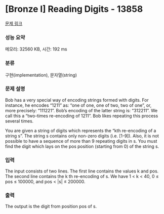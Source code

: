# [Bronze I] Reading Digits - 13858 

[문제 링크](https://www.acmicpc.net/problem/13858) 

### 성능 요약

메모리: 32560 KB, 시간: 192 ms

### 분류

구현(implementation), 문자열(string)

### 문제 설명

<p>Bob has a very special way of encoding strings formed with digits. For instance, he encodes “1211” as: “one of one, one of two, two of one”, or, more precisely: “111221”. Bob’s encoding of the latter string is: “312211”. We call this a “two-times re-encoding of 1211”. Bob likes repeating this process several times.</p>

<p>You are given a string of digits which represents the “kth re-encoding of a string s”. The string s contains only non-zero digits (i.e. [1-9]). Also, it is not possible to have a sequence of more than 9 repeating digits in s. You must find the digit which lays on the pos position (starting from 0) of the string s.</p>

### 입력 

 <p>The input consists of two lines. The first line contains the values k and pos. The second line contains the k th re-encoding of s. We have 1 < k < 40, 0 ≤ pos ≤ 100000, and pos < |s| ≤ 200000.</p>

### 출력 

 <p>The output is the digit from position pos of s.</p>

